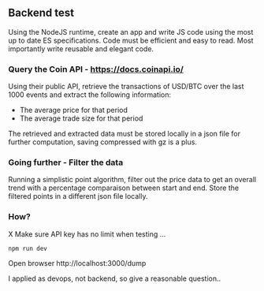 ## Backend test
Using the NodeJS runtime, create an app and write JS code using the most up to date ES specifications.
Code must be efficient and easy to read. Most importantly write reusable and elegant code.

### Query the Coin API - https://docs.coinapi.io/
Using their public API, retrieve the transactions of USD/BTC over the last 1000 events and extract the following information:
  - The average price for that period
  - The average trade size for that period

The retrieved and extracted data must be stored locally in a json file for further computation, saving compressed with gz is a plus.

### Going further - Filter the data
Running a simplistic point algorithm, filter out the price data to get an overall trend with a percentage comparaison between start and end.
Store the filtered points in a different json file locally.

### How?
X Make sure API key has no limit when testing ...
```
npm run dev
```
Open browser http://localhost:3000/dump


I applied as devops, not backend, so give a reasonable question..
